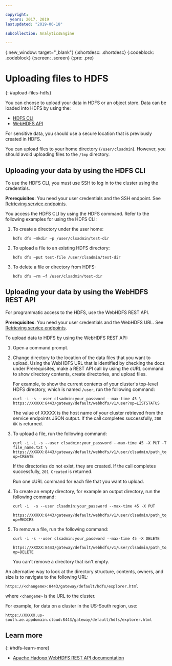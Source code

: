 ```yaml
---

copyright:
  years: 2017, 2019
lastupdated: "2019-06-18"

subcollection: AnalyticsEngine

---
```


<!-- Attribute definitions -->
{:new_window: target="_blank"}
{:shortdesc: .shortdesc}
{:codeblock: .codeblock}
{:screen: .screen}
{:pre: .pre}

# Uploading files to HDFS
{: #upload-files-hdfs}

You can choose to upload your data in HDFS or an object store. Data can be loaded into HDFS by using the:

- [HDFS CLI](#uploading-your-data-by-using-the-hdfs-cli)
- [WebHDFS API](#uploading-your-data-by-using-the-webhdfs-rest-api)

For sensitive data, you should use a secure location that is previously created in HDFS.

You can upload files to your home directory (`/user/clsadmin`). However, you should avoid uploading files to the `/tmp` directory.

## Uploading your data by using the HDFS CLI

To use the HDFS CLI, you must use SSH to log in to the cluster using the credentials.

**Prerequisites**: You need your user credentials and the SSH endpoint. See [Retrieving service endpoints](/docs/AnalyticsEngine?topic=AnalyticsEngine-retrieve-endpoints).

You access the HDFS CLI by using the HDFS command. Refer to the following examples for using the HDFS CLI:

1. To create a directory under the user home:

    ```
    hdfs dfs –mkdir –p /user/clsadmin/test-dir
    ```
1. To upload a file to an existing HDFS directory:

    ```
    hdfs dfs –put test-file /user/clsadmin/test-dir
    ```
1. To delete a file or directory from HDFS:

    ```
    hdfs dfs –rm –f /user/clsadmin/test-dir
    ```

## Uploading your data by using the WebHDFS REST API

For programmatic access to the HDFS, use the WebHDFS REST API.

**Prerequisites**: You need your user credentials and the WebHDFS URL.  See [Retrieving service endpoints](/docs/AnalyticsEngine?topic=AnalyticsEngine-retrieve-endpoints).

To upload data to HDFS by using the WebHDFS REST API:

1. Open a command prompt.
1. Change directory to the location of the data files that you want to upload. Using the WebHDFS URL that is identified by checking the docs under Prerequisites, make a REST API call by using the cURL command to show directory contents, create directories, and upload files.

    For example, to show the current contents of your cluster's top-level HDFS directory, which is named `/user`, run the following command:

    ```
    curl -i -s --user clsadmin:your_password --max-time 45 \
    https://XXXXX:8443/gateway/default/webhdfs/v1/user?op=LISTSTATUS
    ```

    The value of XXXXX is the host name of your cluster retrieved from the service endpoints JSON output. If the call completes successfully, `200 OK` is returned.
1. To upload a file, run the following command:

    ```
    curl -i -L -s --user clsadmin:your_password --max-time 45 -X PUT -T file_name.txt \
    https://XXXXX:8443/gateway/default/webhdfs/v1/user/clsadmin/path_to_file/file_name?op=CREATE
    ```

    If the directories do not exist, they are created. If the call completes successfully, `201 Created` is returned.

    Run one cURL command for each file that you want to upload.
1. To create an empty directory, for example an output directory, run the following command:

    ```
    curl -i  -s --user clsadmin:your_password --max-time 45 -X PUT
     https://XXXXX:8443/gateway/default/webhdfs/v1/user/clsadmin/path_to_directory?op=MKDIRS
    ```
1. To remove a file, run the following command:

    ```
    curl -i -s --user clsadmin:your_password --max-time 45 -X DELETE
       https://XXXXX:8443/gateway/default/webhdfs/v1/user/clsadmin/path_to_file?op=DELETE
    ```

    You can't remove a directory that isn't empty.

An alternative way to look at the directory structure, contents, owners, and size is to navigate to the following URL:

```
https://<changeme>:8443/gateway/default/hdfs/explorer.html
```
where `<changeme>`  is the URL to the cluster.

For example, for data on a cluster in the US-South region, use:

```
https://XXXXX.us-south.ae.appdomain.cloud:8443/gateway/default/hdfs/explorer.html
```
## Learn more
{: #hdfs-learn-more}

- [Apache Hadoop WebHDFS REST API documentation](https://hadoop.apache.org/docs/r3.1.0/hadoop-project-dist/hadoop-hdfs/WebHDFS.html)
